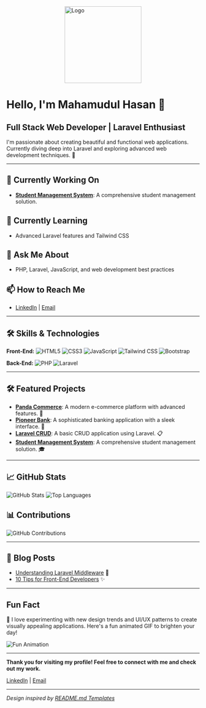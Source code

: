 <!-- Header with Logo -->
<img src="https://yourdomain.com/your-logo.png" alt="Logo" width="200" style="display:block; margin:auto;"/>

# Hello, I'm Mahamudul Hasan 👋

## Full Stack Web Developer | Laravel Enthusiast

I'm passionate about creating beautiful and functional web applications. Currently diving deep into Laravel and exploring advanced web development techniques. 🚀

---

## 🔭 Currently Working On

- **[Student Management System](https://github.com/MahamudulHasan/laravel-student-management)**: A comprehensive student management solution.

## 🌱 Currently Learning

- Advanced Laravel features and Tailwind CSS

## 💬 Ask Me About

- PHP, Laravel, JavaScript, and web development best practices

## 📫 How to Reach Me

- [LinkedIn](https://www.linkedin.com/in/mahamudulhasan) | [Email](mailto:mahamuduljalal@gmail.com)

---

## 🛠️ Skills & Technologies

**Front-End:** 
![HTML5](https://img.shields.io/badge/HTML5-%23E34F26.svg?style=for-the-badge&logo=html5&logoColor=white) 
![CSS3](https://img.shields.io/badge/CSS3-%231572B6.svg?style=for-the-badge&logo=css3&logoColor=white) 
![JavaScript](https://img.shields.io/badge/JavaScript-%23323330.svg?style=for-the-badge&logo=javascript&logoColor=%23F7DF1E) 
![Tailwind CSS](https://img.shields.io/badge/Tailwind%20CSS-%2338B2AC.svg?style=for-the-badge&logo=tailwindcss&logoColor=white) 
![Bootstrap](https://img.shields.io/badge/Bootstrap-%23563D7C.svg?style=for-the-badge&logo=bootstrap&logoColor=white)

**Back-End:** 
![PHP](https://img.shields.io/badge/PHP-%23777BB4.svg?style=for-the-badge&logo=php&logoColor=white) 
![Laravel](https://img.shields.io/badge/Laravel-%23F05240.svg?style=for-the-badge&logo=laravel&logoColor=white)

---

## 🛠️ Featured Projects

- **[Panda Commerce](https://github.com/MahamudulHasan/panda-commerce)**: A modern e-commerce platform with advanced features. 🛒
- **[Pioneer Bank](https://github.com/MahamudulHasan/pioneer-bank)**: A sophisticated banking application with a sleek interface. 🏦
- **[Laravel CRUD](https://github.com/MahamudulHasan/laravel-crud)**: A basic CRUD application using Laravel. 📋
- **[Student Management System](https://github.com/MahamudulHasan/laravel-student-management)**: A comprehensive student management solution. 🎓

---

## 📈 GitHub Stats

![GitHub Stats](https://github-readme-stats.vercel.app/api?username=MahamudulHasan&show_icons=true&hide_title=true&hide=prs&theme=radical)
![Top Languages](https://github-readme-stats.vercel.app/api/top-langs/?username=MahamudulHasan&layout=compact&theme=radical)

## 📊 Contributions

![GitHub Contributions](https://github-readme-streak-stats.herokuapp.com/?user=MahamudulHasan&theme=radical)

---

## 📝 Blog Posts

- [Understanding Laravel Middleware](https://medium.com/@mahamudulhasan/understanding-laravel-middleware) 📖
- [10 Tips for Front-End Developers](https://medium.com/@mahamudulhasan/10-tips-for-front-end-developers) ✨

---

## Fun Fact

🎨 I love experimenting with new design trends and UI/UX patterns to create visually appealing applications. Here's a fun animated GIF to brighten your day!

![Fun Animation](https://media.giphy.com/media/3o6UB8dfFzvM0X1GgI/giphy.gif)

---

**Thank you for visiting my profile! Feel free to connect with me and check out my work.**

[LinkedIn](https://www.linkedin.com/in/mahamudulhasan) | [Email](mailto:mahamuduljalal@gmail.com)

---

_Design inspired by [README.md Templates](https://github.com/rahuldkjain/github-profile-readme-generator)_
